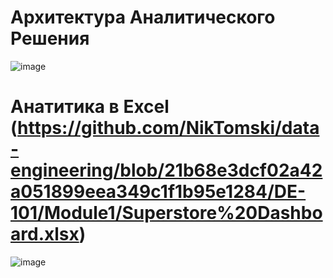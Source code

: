 # Архитектура Аналитического Решения
![image](https://github.com/NikTomski/data-engineering/assets/142725457/d97aa740-739c-430c-a89e-2e622c10e6d0)

# Анатитика в Excel (https://github.com/NikTomski/data-engineering/blob/21b68e3dcf02a42a051899eea349c1f1b95e1284/DE-101/Module1/Superstore%20Dashboard.xlsx)
![image](https://github.com/NikTomski/data-engineering/assets/142725457/b5b04053-49ff-46a5-b206-3be476a94837)
